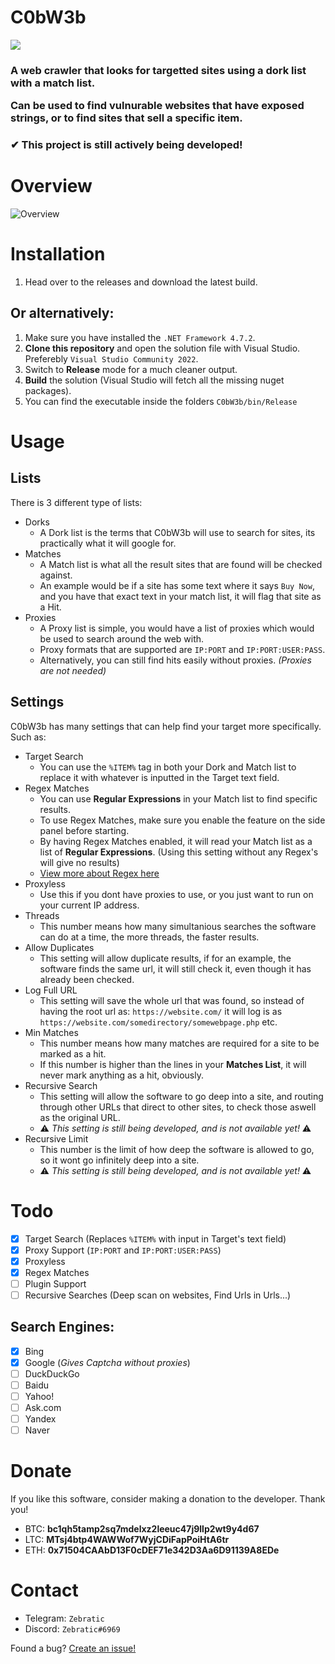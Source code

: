 # C0bW3b
<img src="https://github.com/Zebratic/C0bW3b/blob/main/imgs/banner.png?raw=true"/>

<h3>
 A web crawler that looks for targetted sites using a dork list with a match list.
 
 Can be used to find vulnurable websites that have exposed strings, or to find sites that sell a specific item.
</h3>
<h3>✔ This project is still actively being developed!</h3>

# Overview
![Overview](https://github.com/Zebratic/C0bW3b/blob/main/imgs/C0bW3b_I94wsxJF7y.png?raw=true)

# Installation
1. Head over to the releases and download the latest build.

## Or alternatively:
1. Make sure you have installed the `.NET Framework 4.7.2`.
2. **Clone this repository** and open the solution file with Visual Studio. Preferebly `Visual Studio Community 2022`.
3. Switch to **Release** mode for a much cleaner output.
4. **Build** the solution (Visual Studio will fetch all the missing nuget packages).
5. You can find the executable inside the folders `C0bW3b/bin/Release`

# Usage
## Lists
There is 3 different type of lists:
- Dorks
  - A Dork list is the terms that C0bW3b will use to search for sites, its practically what it will google for.
- Matches
  - A Match list is what all the result sites that are found will be checked against.
  - An example would be if a site has some text where it says `Buy Now`, and you have that exact text in your match list, it will flag that site as a Hit.
- Proxies
  - A Proxy list is simple, you would have a list of proxies which would be used to search around the web with.
  - Proxy formats that are supported are `IP:PORT` and `IP:PORT:USER:PASS`.
  - Alternatively, you can still find hits easily without proxies. *(Proxies are not needed)*

## Settings
C0bW3b has many settings that can help find your target more specifically.
Such as:
- Target Search
  - You can use the `%ITEM%` tag in both your Dork and Match list to replace it with whatever is inputted in the Target text field.
- Regex Matches
  - You can use **Regular Expressions** in your Match list to find specific results.
  - To use Regex Matches, make sure you enable the feature on the side panel before starting.
  - By having Regex Matches enabled, it will read your Match list as a list of **Regular Expressions**. (Using this setting without any Regex's will give no results)
  - [View more about Regex here](https://cs.lmu.edu/~ray/notes/regex/)
- Proxyless
  - Use this if you dont have proxies to use, or you just want to run on your current IP address.
- Threads
  - This number means how many simultanious searches the software can do at a time, the more threads, the faster results.
- Allow Duplicates
  - This setting will allow duplicate results, if for an example, the software finds the same url, it will still check it, even though it has already been checked.
- Log Full URL
  - This setting will save the whole url that was found, so instead of having the root url as: `https://website.com/` it will log is as `https://website.com/somedirectory/somewebpage.php` etc.
- Min Matches
  - This number means how many matches are required for a site to be marked as a hit.
  - If this number is higher than the lines in your **Matches List**, it will never mark anything as a hit, obviously.
- Recursive Search
  - This setting will allow the software to go deep into a site, and routing through other URLs that direct to other sites, to check those aswell as the original URL.
  - ⚠ *This setting is still being developed, and is not available yet!* ⚠
- Recursive Limit
  - This number is the limit of how deep the software is allowed to go, so it wont go infinitely deep into a site.
  - ⚠ *This setting is still being developed, and is not available yet!* ⚠

# Todo
- [x] Target Search (Replaces `%ITEM%` with input in Target's text field)
- [x] Proxy Support (`IP:PORT` and `IP:PORT:USER:PASS`)
- [x] Proxyless
- [x] Regex Matches
- [ ] Plugin Support
- [ ] Recursive Searches (Deep scan on websites, Find Urls in Urls...)

## Search Engines:
- [x] Bing
- [x] Google (*Gives Captcha without proxies*)
- [ ] DuckDuckGo
- [ ] Baidu
- [ ] Yahoo!
- [ ] Ask.com
- [ ] Yandex
- [ ] Naver

# Donate
If you like this software, consider making a donation to the developer. Thank you!
- BTC: **bc1qh5tamp2sq7mdelxz2leeuc47j9llp2wt9y4d67**
- LTC: **MTsj4btp4WAWWof7WyjCDiFapPoiHtA6tr**
- ETH: **0x71504CAAbD13F0cDEF71e342D3Aa6D91139A8EDe**

# Contact
- Telegram: ``Zebratic``
- Discord: ``Zebratic#6969``

Found a bug? [Create an issue!](https://help.github.com/en/articles/creating-an-issue)

